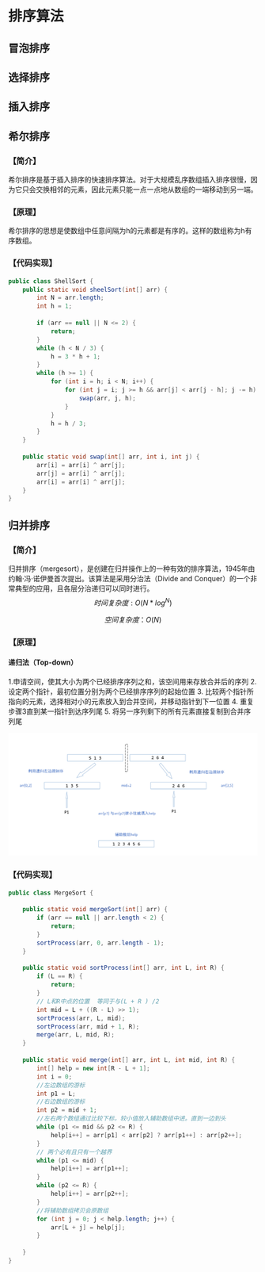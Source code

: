 
# 排序算法

## 冒泡排序

## 选择排序

## 插入排序

## 希尔排序
### 【简介】
希尔排序是基于插入排序的快速排序算法。对于大规模乱序数组插入排序很慢，因为它只会交换相邻的元素，因此元素只能一点一点地从数组的一端移动到另一端。

### 【原理】
希尔排序的思想是使数组中任意间隔为h的元素都是有序的。这样的数组称为h有序数组。

### 【代码实现】
```java
public class ShellSort {
    public static void sheelSort(int[] arr) {
        int N = arr.length;
        int h = 1;

        if (arr == null || N <= 2) {
            return;
        }
        while (h < N / 3) {
            h = 3 * h + 1;
        }
        while (h >= 1) {
            for (int i = h; i < N; i++) {
                for (int j = i; j >= h && arr[j] < arr[j - h]; j -= h) {
                    swap(arr, j, h);
                }
            }
            h = h / 3;
        }
    }

    public static void swap(int[] arr, int i, int j) {
        arr[i] = arr[i] ^ arr[j];
        arr[j] = arr[i] ^ arr[j];
        arr[i] = arr[i] ^ arr[j];
    }
}
```

## 归并排序
### 【简介】
归并排序（mergesort），是创建在归并操作上的一种有效的排序算法，1945年由约翰·冯·诺伊曼首次提出。该算法是采用分治法（Divide and Conquer）的一个非常典型的应用，且各层分治递归可以同时进行。
$$
时间复杂度: O(N*log^N)
$$

$$
空间复杂度：O(N)
$$
### 【原理】
#### 递归法（Top-down）
1.申请空间，使其大小为两个已经排序序列之和，该空间用来存放合并后的序列
2. 设定两个指针，最初位置分别为两个已经排序序列的起始位置
3. 比较两个指针所指向的元素，选择相对小的元素放入到合并空间，并移动指针到下一位置
4. 重复步骤3直到某一指针到达序列尾
5. 将另一序列剩下的所有元素直接复制到合并序列尾

![mergesort](../../../../../../imgs/mergesort.png)
### 【代码实现】
```java
public class MergeSort {

    public static void mergeSort(int[] arr) {
        if (arr == null || arr.length < 2) {
            return;
        }
        sortProcess(arr, 0, arr.length - 1);
    }

    public static void sortProcess(int[] arr, int L, int R) {
        if (L == R) {
            return;
        }
        // L和R中点的位置  等同于与(L + R ) /2
        int mid = L + ((R - L) >> 1);
        sortProcess(arr, L, mid);
        sortProcess(arr, mid + 1, R);
        merge(arr, L, mid, R);
    }

    public static void merge(int[] arr, int L, int mid, int R) {
        int[] help = new int[R - L + 1];
        int i = 0;
        //左边数组的游标
        int p1 = L;
        //右边数组的游标
        int p2 = mid + 1;
        //左右两个数组通过比较下标，较小值放入辅助数组中进。直到一边到头
        while (p1 <= mid && p2 <= R) {
            help[i++] = arr[p1] < arr[p2] ? arr[p1++] : arr[p2++];
        }
        // 两个必有且只有一个越界
        while (p1 <= mid) {
            help[i++] = arr[p1++];
        }
        while (p2 <= R) {
            help[i++] = arr[p2++];
        }
        //将辅助数组拷贝会原数组
        for (int j = 0; j < help.length; j++) {
            arr[L + j] = help[j];
        }

    }
}

``` 
